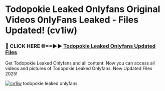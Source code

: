 # Todopokie Leaked Onlyfans Original Videos 0nlyFans Leaked - Files Updated! (cv1iw)

<h3>🔴 CLICK HERE 🌐==►► <a href="https://tinyurl.com/ms9xzufz" rel="nofollow">Todopokie Leaked Onlyfans Updated Files</a></h3>

Get Todopokie Leaked Onlyfans and all content. Now you can access all videos and pictures of Todopokie Leaked Onlyfans. New Updated Files 2025!

[![cv1iw](https://i.imgur.com/ppqm5kG.gif)](https://tinyurl.com/ms9xzufz)
todopokie leaked onlyfans